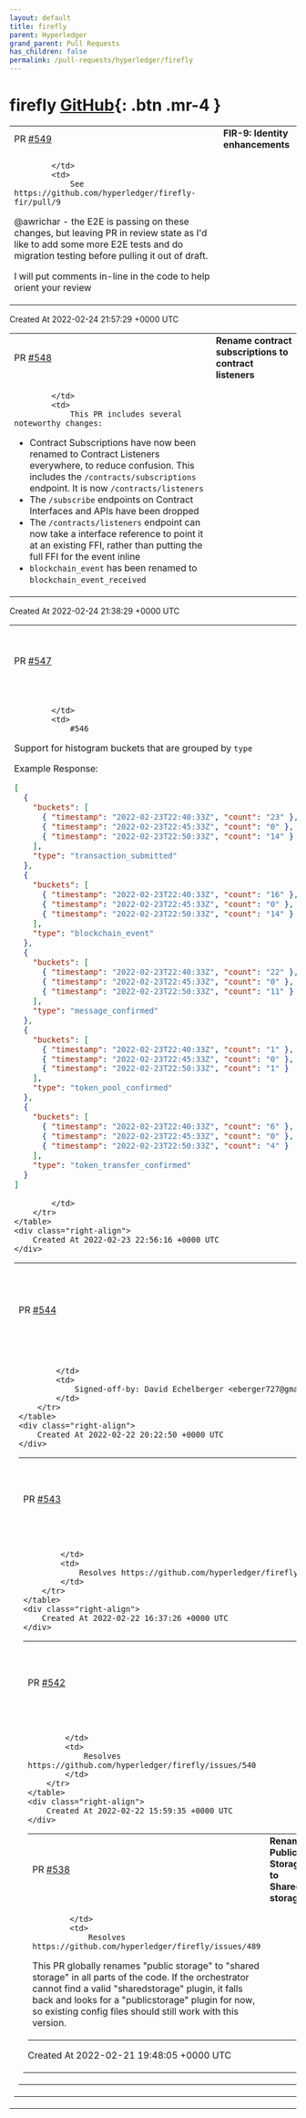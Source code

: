 ```yaml
---
layout: default
title: firefly
parent: Hyperledger
grand_parent: Pull Requests
has_children: false
permalink: /pull-requests/hyperledger/firefly
---
```


# firefly <span class="fs-3 right-align">[GitHub](https://github.com/hyperledger/firefly){: .btn .mr-4 }</span>


<div>
    <table>
        <tr>
            <td>
                PR <a href="https://github.com/hyperledger/firefly/pull/549" class=".btn">#549</a>
            </td>
            <td>
                <b>
                    FIR-9: Identity enhancements
                </b>
            </td>
        </tr>
        <tr>
            <td>
                
            </td>
            <td>
                See https://github.com/hyperledger/firefly-fir/pull/9

@awrichar - the E2E is passing on these changes, but leaving PR in review state as I'd like to add some more E2E tests and do migration testing before pulling it out of draft.

I will put comments in-line in the code to help orient your review
            </td>
        </tr>
    </table>
    <div class="right-align">
        Created At 2022-02-24 21:57:29 +0000 UTC
    </div>
</div>

<div>
    <table>
        <tr>
            <td>
                PR <a href="https://github.com/hyperledger/firefly/pull/548" class=".btn">#548</a>
            </td>
            <td>
                <b>
                    Rename contract subscriptions to contract listeners
                </b>
            </td>
        </tr>
        <tr>
            <td>
                
            </td>
            <td>
                This PR includes several noteworthy changes:

- Contract Subscriptions have now been renamed to Contract Listeners everywhere, to reduce confusion. This includes the `/contracts/subscriptions` endpoint. It is now `/contracts/listeners`
- The `/subscribe` endpoints on Contract Interfaces and APIs have been dropped
- The `/contracts/listeners` endpoint can now take a interface reference to point it at an existing FFI, rather than putting the full FFI for the event inline
- `blockchain_event` has been renamed to `blockchain_event_received`
            </td>
        </tr>
    </table>
    <div class="right-align">
        Created At 2022-02-24 21:38:29 +0000 UTC
    </div>
</div>

<div>
    <table>
        <tr>
            <td>
                PR <a href="https://github.com/hyperledger/firefly/pull/547" class=".btn">#547</a>
            </td>
            <td>
                <b>
                    [charts-by-type] histogram broken down by type
                </b>
            </td>
        </tr>
        <tr>
            <td>
                
            </td>
            <td>
                #546 

Support for histogram buckets that are grouped by `type`

Example Response:
```json
[
  {
    "buckets": [
      { "timestamp": "2022-02-23T22:40:33Z", "count": "23" },
      { "timestamp": "2022-02-23T22:45:33Z", "count": "0" },
      { "timestamp": "2022-02-23T22:50:33Z", "count": "14" }
    ],
    "type": "transaction_submitted"
  },
  {
    "buckets": [
      { "timestamp": "2022-02-23T22:40:33Z", "count": "16" },
      { "timestamp": "2022-02-23T22:45:33Z", "count": "0" },
      { "timestamp": "2022-02-23T22:50:33Z", "count": "14" }
    ],
    "type": "blockchain_event"
  },
  {
    "buckets": [
      { "timestamp": "2022-02-23T22:40:33Z", "count": "22" },
      { "timestamp": "2022-02-23T22:45:33Z", "count": "0" },
      { "timestamp": "2022-02-23T22:50:33Z", "count": "11" }
    ],
    "type": "message_confirmed"
  },
  {
    "buckets": [
      { "timestamp": "2022-02-23T22:40:33Z", "count": "1" },
      { "timestamp": "2022-02-23T22:45:33Z", "count": "0" },
      { "timestamp": "2022-02-23T22:50:33Z", "count": "1" }
    ],
    "type": "token_pool_confirmed"
  },
  {
    "buckets": [
      { "timestamp": "2022-02-23T22:40:33Z", "count": "6" },
      { "timestamp": "2022-02-23T22:45:33Z", "count": "0" },
      { "timestamp": "2022-02-23T22:50:33Z", "count": "4" }
    ],
    "type": "token_transfer_confirmed"
  }
]

```
            </td>
        </tr>
    </table>
    <div class="right-align">
        Created At 2022-02-23 22:56:16 +0000 UTC
    </div>
</div>

<div>
    <table>
        <tr>
            <td>
                PR <a href="https://github.com/hyperledger/firefly/pull/544" class=".btn">#544</a>
            </td>
            <td>
                <b>
                    [transfer-type-query] allow filtering by type on token transfers
                </b>
            </td>
        </tr>
        <tr>
            <td>
                
            </td>
            <td>
                Signed-off-by: David Echelberger <eberger727@gmail.com>
            </td>
        </tr>
    </table>
    <div class="right-align">
        Created At 2022-02-22 20:22:50 +0000 UTC
    </div>
</div>

<div>
    <table>
        <tr>
            <td>
                PR <a href="https://github.com/hyperledger/firefly/pull/543" class=".btn">#543</a>
            </td>
            <td>
                <b>
                    Fix empty swagger URLs on contract API creation
                </b>
            </td>
        </tr>
        <tr>
            <td>
                
            </td>
            <td>
                Resolves https://github.com/hyperledger/firefly/issues/539
            </td>
        </tr>
    </table>
    <div class="right-align">
        Created At 2022-02-22 16:37:26 +0000 UTC
    </div>
</div>

<div>
    <table>
        <tr>
            <td>
                PR <a href="https://github.com/hyperledger/firefly/pull/542" class=".btn">#542</a>
            </td>
            <td>
                <b>
                    Change query method to POST for custom contracts
                </b>
            </td>
        </tr>
        <tr>
            <td>
                
            </td>
            <td>
                Resolves https://github.com/hyperledger/firefly/issues/540
            </td>
        </tr>
    </table>
    <div class="right-align">
        Created At 2022-02-22 15:59:35 +0000 UTC
    </div>
</div>

<div>
    <table>
        <tr>
            <td>
                PR <a href="https://github.com/hyperledger/firefly/pull/538" class=".btn">#538</a>
            </td>
            <td>
                <b>
                    Rename Public Storage to Shared storage
                </b>
            </td>
        </tr>
        <tr>
            <td>
                
            </td>
            <td>
                Resolves https://github.com/hyperledger/firefly/issues/489

This PR globally renames "public storage" to "shared storage" in all parts of the code. If the orchestrator cannot find a valid "sharedstorage" plugin, it falls back and looks for a "publicstorage" plugin for now, so existing config files should still work with this version.
            </td>
        </tr>
    </table>
    <div class="right-align">
        Created At 2022-02-21 19:48:05 +0000 UTC
    </div>
</div>

